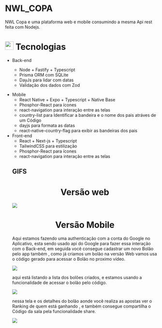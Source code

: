 # NWL_COPA
NWL Copa e uma plataforma web e mobile consumindo a mesma Api rest feita com Nodejs.

## <h1><img src="https://github.githubassets.com/images/icons/emoji/unicode/1f4bb.png" width="28px"/> Tecnologias</h1>

<ul>
<li>
Back-end

<div>
<ul>
<li>Node + Fastify + Typescript</li>
<li>Prisma ORM com SQLite</li>
<li>DayJs para lidar com datas</li>
<li>Validação dos dados com Zod</li>
<ul>
</li>
</ul>
<ul>
</div>

<div>
<li>
Mobile

<ul>
<li>React Native + Expo + Typescript + Native Base</li>
<li>Phosphor-React para ícones</li>
<li>react-navigation para interação entre as telas</li>
<li>country-list para Identificar a bandeira e o nome dos pais atráves de um Código</li>
<li>dayjs para formata as datas</li>
<li>react-native-country-flag para exibir as bandeiras dos pais</li>
</ul>

</li>
</div>
  

<div>
<li>
Front-end

<ul>
<li>React + Next-js + Typescript</li>
<li>TailwindCSS para estilização</li>
<li>Phosphor-React para ícones</li>
<li>react-navigation para interação entre as telas</li>

<ul>
</li>
</ul>
</div>


## GIFS
  
<div align="center">
<h1>
Versão web
</h1>
</div>
 
<img src="https://user-images.githubusercontent.com/54017816/232553203-ba898182-ff06-4057-a6d4-37d4bfdf9569.gif" />

<div align="center">
<h1>
Versão Mobile
</h1>
</div>

Aqui estamos fazendo uma authenticação com a conta do Google no Aplicativo, esta sendo usado api do Google para fazer essa interação com o Back-end, em seguida você consegue cadastrar um novo Bolão pelo app também , como já criamos um bolão na versão Web vamos usa o código gerado para acessar o Bolão no proximo vídeo.

<img src="https://user-images.githubusercontent.com/54017816/232638242-020ca6e2-5faa-4279-81a0-6482344ae3eb.gif" />
  
aqui está listando a lista dos bolões criados, e estamos usando a funcionalidade de acessar o bolão pelo código.

<img src="https://user-images.githubusercontent.com/54017816/232639440-3408fcbe-a1a0-456b-a3b0-0c9d6799482f.gif" />
  
nessa tela e os detalhes do bolão aonde você realiza as apostas ver o Ranking de quem está ganhando , e também consegue compartilha o Código da sala pela funcionalidade share.

<img src="https://user-images.githubusercontent.com/54017816/232638351-bbb49ab6-231d-4d8a-8d89-ca970ff352fe.gif" />
